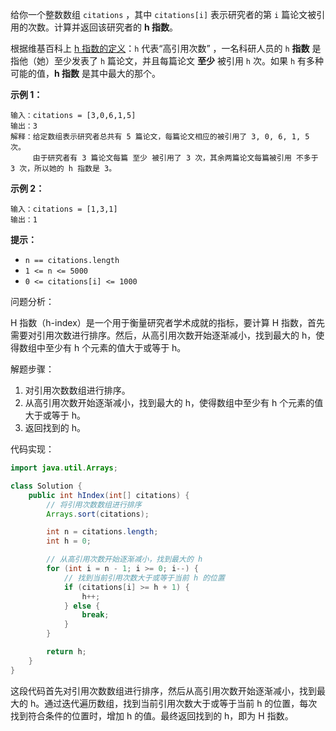 给你一个整数数组 `citations` ，其中 `citations[i]` 表示研究者的第 `i` 篇论文被引用的次数。计算并返回该研究者的 **h 指数**。

根据维基百科上 [h 指数的定义](https://baike.baidu.com/item/h-index/3991452?fr=aladdin)：`h` 代表“高引用次数” ，一名科研人员的 `h` **指数** 是指他（她）至少发表了 `h` 篇论文，并且每篇论文 **至少** 被引用 `h` 次。如果 `h` 有多种可能的值，**h 指数** 是其中最大的那个。

 

**示例 1：**

```
输入：citations = [3,0,6,1,5]
输出：3 
解释：给定数组表示研究者总共有 5 篇论文，每篇论文相应的被引用了 3, 0, 6, 1, 5 次。
     由于研究者有 3 篇论文每篇 至少 被引用了 3 次，其余两篇论文每篇被引用 不多于 3 次，所以她的 h 指数是 3。
```

**示例 2：**

```
输入：citations = [1,3,1]
输出：1
```

 

**提示：**

- `n == citations.length`
- `1 <= n <= 5000`
- `0 <= citations[i] <= 1000`







问题分析：

H 指数（h-index）是一个用于衡量研究者学术成就的指标，要计算 H 指数，首先需要对引用次数进行排序。然后，从高引用次数开始逐渐减小，找到最大的 h，使得数组中至少有 h 个元素的值大于或等于 h。

解题步骤：

1. 对引用次数数组进行排序。
2. 从高引用次数开始逐渐减小，找到最大的 h，使得数组中至少有 h 个元素的值大于或等于 h。
3. 返回找到的 h。

代码实现：

```java
import java.util.Arrays;

class Solution {
    public int hIndex(int[] citations) {
        // 将引用次数数组进行排序
        Arrays.sort(citations);

        int n = citations.length;
        int h = 0;

        // 从高引用次数开始逐渐减小，找到最大的 h
        for (int i = n - 1; i >= 0; i--) {
            // 找到当前引用次数大于或等于当前 h 的位置
            if (citations[i] >= h + 1) {
                h++;
            } else {
                break;
            }
        }

        return h;
    }
}
```

这段代码首先对引用次数数组进行排序，然后从高引用次数开始逐渐减小，找到最大的 h。通过迭代遍历数组，找到当前引用次数大于或等于当前 h 的位置，每次找到符合条件的位置时，增加 h 的值。最终返回找到的 h，即为 H 指数。